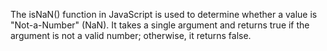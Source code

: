 The isNaN() function in JavaScript is used to determine whether a value is "Not-a-Number" (NaN). It takes a single argument and returns true if the argument is not a valid number; otherwise, it returns false.